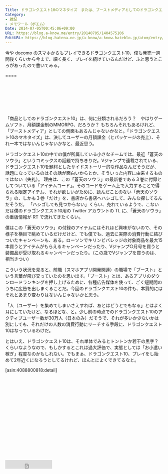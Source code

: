 ```yaml
---
Title: ドラゴンクエスト10のマネタイズ　または、ブーストメディアとしてのドラゴンクエスト10
Category:
- 雑記
- メモワール（ポエム）
Date: 2014-07-05T00:45:06+09:00
URL: https://blog.a-know.me/entry/20140705/1404575106
EditURL: https://blog.hatena.ne.jp/a-know/a-know.hateblo.jp/atom/entry/12921228815727979207
---
```


今や docomo のスマホからもプレイできるドラゴンクエスト10、僕も発売一週間後くらいから今まで、細く長く、プレイを続けているんだけど、ふと思うところがあったので書いてみる。

====

<script async src="//pagead2.googlesyndication.com/pagead/js/adsbygoogle.js"></script>
<!-- article-top -->
<ins class="adsbygoogle"
     style="display:inline-block;width:728px;height:90px"
     data-ad-client="ca-pub-3463034538369189"
     data-ad-slot="8367620130"></ins>
<script>
(adsbygoogle = window.adsbygoogle || []).push({});
</script>


「商品としてのドラゴンクエスト10」は、何に分類されるだろう？　やはりゲームソフト、月額課金制のMMORPG、だろうか？
もちろんそれもあるけれど、「ブーストメディア」としての側面もあるんじゃないかなと。「ドラゴンクエスト10のマネタイズ」は、決してユーザーの月額課金（とパッケージの売上）、それ一本ではないんじゃないかなと、最近思う。


ドラゴンクエスト10の中での僕が所属している小さなチームでは、最近「蒼天のソウラ」というコミックスの話題で持ちきりだ。Vジャンプで連載されている、ドラゴンクエスト10を題材としたサイドストーリー的な作品なんだそうだが、話題になっているのはその話が面白いからとか、そういった内容に由来するものではない（失礼）。
理由は、この「蒼天のソウラ」の最新巻である３巻に付録としてついている「アイテムコード」。そのコードをゲーム上で入力することで得られる限定アイテム、それが欲しいがために、読んだことのない「蒼天のソウラ」の、しかも３巻「だけ」を、書店から書店へハシゴして、みんな探してるんだそうだ。
「ハシゴしても見つからない」くらい、売れているようで、こないだは僕のドラゴンクエスト10用の Twitter アカウントの TL に、「蒼天のソウラ」の重版情報が RT で流れてきたくらい。


僕はこの「蒼天のソウラ」の付録のアイテムにはそれほど興味がないので、その様子を横目で眺めているだけだけど、でも僕でも、過去に実際の消費行動に結びついたキャンペーンも、ある。ローソンでキリンビバレッジの対象商品を最大15本買うとアイテムがもらえるキャンペーンだったり、Vジャンプ○月号を買うと装備品が受け取れるキャンペーンだったり。（この歳でVジャンプを買うのは、相当きつい）


こういう状況を見ると、前職（スマホアプリ開発関連）の職場で「ブースト」という言葉が飛び交っていたのを思い出す。「ブースト」とは、あるアプリのダウンロードランキングを押し上げるために、各種広告媒体を使って、ごく短期間のうちに広告を出しまくることだ。今回のドラゴンクエスト10の件も、本質的にはそれとあまり変わりはないんじゃないかと思う。


「人（ユーザー）を集めてしまいさえすれば、あとはどうとでもなる」とはよく耳にしていたけど、なるほどな、と。少し前の時点でのドラゴンクエスト10のアクティブユーザー数が30万人（日本のみ）だそうで、それが多いか少ないかは別にしても、それだけの人数の消費行動にリーチする手段に、ドラゴンクエスト10はなっているわけだ。

とはいえ、ドラゴンクエスト10は、それ単体でみるとトントンか若干の黒字？くらいなようなので、もしかするとこれは過大評価で、実態としては「お小遣い稼ぎ」程度なのかもしれない。でもまぁ、ドラゴンクエスト10、プレイをし始めて2年近くになろうとしてるけれど、ほんとによくできてるなと。

[asin:4088800818:detail]

<script async src="//pagead2.googlesyndication.com/pagead/js/adsbygoogle.js"></script>
<!-- article-bottom2 -->
<ins class="adsbygoogle"
     style="display:inline-block;width:300px;height:250px"
     data-ad-client="ca-pub-3463034538369189"
     data-ad-slot="5274552934"></ins>
<script>
(adsbygoogle = window.adsbygoogle || []).push({});
</script>


<iframe src="http://blog.hatena.ne.jp/a-know/a-know.hateblo.jp/subscribe/iframe" allowtransparency="true" frameborder="0" scrolling="no" width="150" height="28"></iframe>

